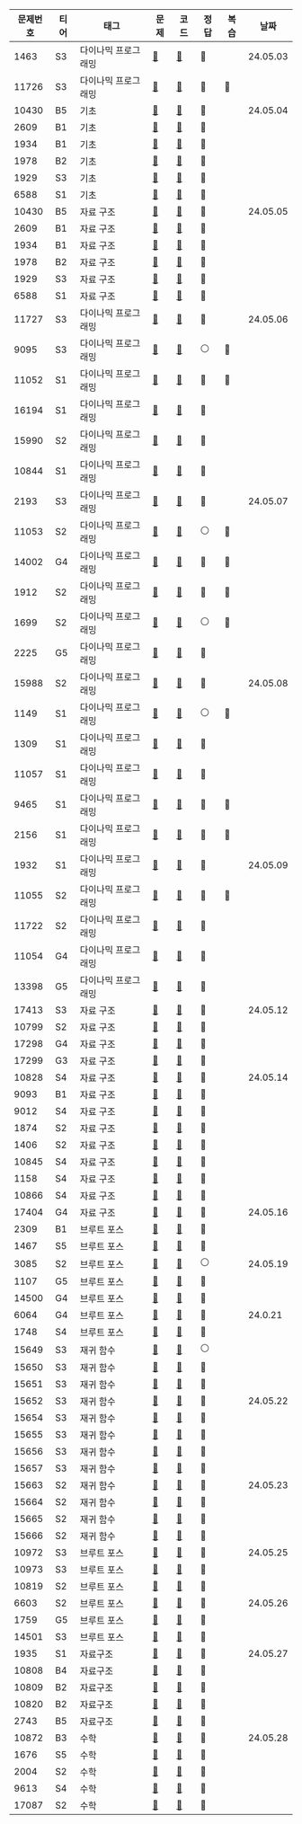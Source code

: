 | 문제번호  | 티어 | 태그         |문제| 코드                                                                                           |정답|복습| 날짜       |
|-------|----|------------|---|----------------------------------------------------------------------------------------------|---|--|----------|
| 1463  | S3 | 다이나믹 프로그래밍 |[📄](https://www.acmicpc.net/problem/1463)| [🔑](https://github.com/Dohynghyng/algorithm-study/blob/main/Dynamic%20Programming/1463.py)  |🔵|| 24.05.03 |
| 11726 | S3 | 다이나믹 프로그래밍 |[📄](https://www.acmicpc.net/problem/11726)| [🔑](https://github.com/Dohynghyng/algorithm-study/blob/main/Dynamic%20Programming/11726.py) |🔴|🔵|          |
|10430| B5 | 기초         |[📄](https://www.acmicpc.net/problem/10430)|[🔑](https://github.com/Dohynghyng/algorithm-study/blob/main/Basic/10430.py)|🔵|| 24.05.04 |
|2609| B1 | 기초         |[📄](https://www.acmicpc.net/problem/2609)|[🔑](https://github.com/Dohynghyng/algorithm-study/blob/main/Basic/2609.py)|🔵||          |
|1934| B1 | 기초         |[📄](https://www.acmicpc.net/problem/1934)|[🔑](https://github.com/Dohynghyng/algorithm-study/blob/main/Basic/1934.py)|🔵||          |
|1978| B2 | 기초         |[📄](https://www.acmicpc.net/problem/1978)|[🔑](https://github.com/Dohynghyng/algorithm-study/blob/main/Basic/1978.py)|🔵||          |
|1929| S3 | 기초         |[📄](https://www.acmicpc.net/problem/1929)|[🔑](https://github.com/Dohynghyng/algorithm-study/blob/main/Basic/1929.py)|🔵||          |
|6588| S1 | 기초         |[📄](https://www.acmicpc.net/problem/6588)|[🔑](https://github.com/Dohynghyng/algorithm-study/blob/main/Basic/6588.py)|🔵||          |
|10430| B5 | 자료 구조      |[📄](https://www.acmicpc.net/problem/10430)|[🔑](https://github.com/Dohynghyng/algorithm-study/blob/main/Basic/10430.py)|🔵|| 24.05.05 |
|2609| B1 | 자료 구조      |[📄](https://www.acmicpc.net/problem/2609)|[🔑](https://github.com/Dohynghyng/algorithm-study/blob/main/Basic/2609.py)|🔵||          |
|1934| B1 | 자료 구조      |[📄](https://www.acmicpc.net/problem/1934)|[🔑](https://github.com/Dohynghyng/algorithm-study/blob/main/Basic/1934.py)|🔵||          |
|1978| B2 | 자료 구조      |[📄](https://www.acmicpc.net/problem/1978)|[🔑](https://github.com/Dohynghyng/algorithm-study/blob/main/Basic/1978.py)|🔵||          |
|1929| S3 | 자료 구조      |[📄](https://www.acmicpc.net/problem/1929)|[🔑](https://github.com/Dohynghyng/algorithm-study/blob/main/Basic/1929.py)|🔵||          |
|6588| S1 | 자료 구조      |[📄](https://www.acmicpc.net/problem/6588)|[🔑](https://github.com/Dohynghyng/algorithm-study/blob/main/Basic/6588.py)|🔵||          |
| 11727 | S3 | 다이나믹 프로그래밍 |[📄](https://www.acmicpc.net/problem/11727)| [🔑](https://github.com/Dohynghyng/algorithm-study/blob/main/Dynamic%20Programming/11727.py) |🔵|| 24.05.06 |
| 9095  | S3 | 다이나믹 프로그래밍 |[📄](https://www.acmicpc.net/problem/9095)| [🔑](https://github.com/Dohynghyng/algorithm-study/blob/main/Dynamic%20Programming/9095.py)  |⚪|🔵|          |
| 11052 | S1 | 다이나믹 프로그래밍 |[📄](https://www.acmicpc.net/problem/11052)| [🔑](https://github.com/Dohynghyng/algorithm-study/blob/main/Dynamic%20Programming/11052.py) |🔴|🔵|          |
| 16194 | S1 | 다이나믹 프로그래밍 |[📄](https://www.acmicpc.net/problem/16194)| [🔑](https://github.com/Dohynghyng/algorithm-study/blob/main/Dynamic%20Programming/16194.py) |🔵||          |
| 15990 | S2 | 다이나믹 프로그래밍 |[📄](https://www.acmicpc.net/problem/15990)| [🔑](https://github.com/Dohynghyng/algorithm-study/blob/main/Dynamic%20Programming/15990.py) |🔵||          |
| 10844 | S1 | 다이나믹 프로그래밍 |[📄](https://www.acmicpc.net/problem/10844)| [🔑](https://github.com/Dohynghyng/algorithm-study/blob/main/Dynamic%20Programming/10844.py) |🔵||          |
| 2193  | S3 | 다이나믹 프로그래밍 |[📄](https://www.acmicpc.net/problem/2193)| [🔑](https://github.com/Dohynghyng/algorithm-study/blob/main/Dynamic%20Programming/2193.py)  |🔵|| 24.05.07 |
| 11053 | S2 | 다이나믹 프로그래밍 |[📄](https://www.acmicpc.net/problem/11053)| [🔑](https://github.com/Dohynghyng/algorithm-study/blob/main/Dynamic%20Programming/11053.py) |⚪|🔵|          |
| 14002 | G4 | 다이나믹 프로그래밍 |[📄](https://www.acmicpc.net/problem/14002)| [🔑](https://github.com/Dohynghyng/algorithm-study/blob/main/Dynamic%20Programming/14002.py) |🔴|🔵|          |
| 1912  | S2 | 다이나믹 프로그래밍 |[📄](https://www.acmicpc.net/problem/1912)| [🔑](https://github.com/Dohynghyng/algorithm-study/blob/main/Dynamic%20Programming/1912.py)  |🔴|🔵|          |
| 1699  | S2 | 다이나믹 프로그래밍 |[📄](https://www.acmicpc.net/problem/1699)| [🔑](https://github.com/Dohynghyng/algorithm-study/blob/main/Dynamic%20Programming/1699.py)  |⚪|🔵|          |
| 2225  | G5 | 다이나믹 프로그래밍 |[📄](https://www.acmicpc.net/problem/2225)| [🔑](https://github.com/Dohynghyng/algorithm-study/blob/main/Dynamic%20Programming/2225.py)  |🔵||          |
| 15988 | S2 | 다이나믹 프로그래밍 |[📄](https://www.acmicpc.net/problem/15988)| [🔑](https://github.com/Dohynghyng/algorithm-study/blob/main/Dynamic%20Programming/15988.py) |🔵|| 24.05.08 |
| 1149  | S1 | 다이나믹 프로그래밍 |[📄](https://www.acmicpc.net/problem/1149)| [🔑](https://github.com/Dohynghyng/algorithm-study/blob/main/Dynamic%20Programming/1149.py)  |⚪|🔵|          |
| 1309  | S1 | 다이나믹 프로그래밍 |[📄](https://www.acmicpc.net/problem/1309)| [🔑](https://github.com/Dohynghyng/algorithm-study/blob/main/Dynamic%20Programming/1309.py)  |🔵||          |
| 11057 | S1 | 다이나믹 프로그래밍 |[📄](https://www.acmicpc.net/problem/11057)| [🔑](https://github.com/Dohynghyng/algorithm-study/blob/main/Dynamic%20Programming/11057.py) |🔵||          |
| 9465  | S1 | 다이나믹 프로그래밍 |[📄](https://www.acmicpc.net/problem/9465)| [🔑](https://github.com/Dohynghyng/algorithm-study/blob/main/Dynamic%20Programming/9465.py)  |🔴|🔵|          |
| 2156  | S1 | 다이나믹 프로그래밍 |[📄](https://www.acmicpc.net/problem/2156)| [🔑](https://github.com/Dohynghyng/algorithm-study/blob/main/Dynamic%20Programming/2156.py)  |🔴|🔵|          |
| 1932  | S1 | 다이나믹 프로그래밍 |[📄](https://www.acmicpc.net/problem/1932)| [🔑](https://github.com/Dohynghyng/algorithm-study/blob/main/Dynamic%20Programming/1932.py)  |🔵|| 24.05.09 |
| 11055 | S2 | 다이나믹 프로그래밍 |[📄](https://www.acmicpc.net/problem/11055)| [🔑](https://github.com/Dohynghyng/algorithm-study/blob/main/Dynamic%20Programming/11055.py) |🔴|🔵|          |
| 11722 | S2 | 다이나믹 프로그래밍 |[📄](https://www.acmicpc.net/problem/11722)| [🔑](https://github.com/Dohynghyng/algorithm-study/blob/main/Dynamic%20Programming/11722.py) |🔵||          |
| 11054 | G4 | 다이나믹 프로그래밍 |[📄](https://www.acmicpc.net/problem/11054)| [🔑](https://github.com/Dohynghyng/algorithm-study/blob/main/Dynamic%20Programming/11054.py) |🔵||          |
| 13398 | G5 | 다이나믹 프로그래밍 |[📄](https://www.acmicpc.net/problem/13398)| [🔑](https://github.com/Dohynghyng/algorithm-study/blob/main/Dynamic%20Programming/13398.py) |🔵||          |
| 17413  | S3 | 자료 구조      |[📄](https://www.acmicpc.net/problem/17413)| [🔑](https://github.com/Dohynghyng/algorithm-study/blob/main/Data%20Structure/17413.py)       |🔵|| 24.05.12 |
| 10799  | S2 | 자료 구조      |[📄](https://www.acmicpc.net/problem/10799)| [🔑](https://github.com/Dohynghyng/algorithm-study/blob/main/Data%20Structure/10799.py)       |🔵||          |
| 17298  | G4 | 자료 구조      |[📄](https://www.acmicpc.net/problem/17298)| [🔑](https://github.com/Dohynghyng/algorithm-study/blob/main/Data%20Structure/17298.py)       |🔵||          |
| 17299  | G3 | 자료 구조      |[📄](https://www.acmicpc.net/problem/17299)| [🔑](https://github.com/Dohynghyng/algorithm-study/blob/main/Data%20Structure/17299.py)       |🔵||          |
| 10828 | S4 | 자료 구조      |[📄](https://www.acmicpc.net/problem/10828)| [🔑](https://github.com/Dohynghyng/algorithm-study/blob/main/Data%20Structure/10828.py)      |🔵|| 24.05.14 |
| 9093  | B1 | 자료 구조      |[📄](https://www.acmicpc.net/problem/9093)| [🔑](https://github.com/Dohynghyng/algorithm-study/blob/main/Data%20Structure/9093.py)       |🔵||          |
| 9012  | S4 | 자료 구조      |[📄](https://www.acmicpc.net/problem/9012)| [🔑](https://github.com/Dohynghyng/algorithm-study/blob/main/Data%20Structure/9012.py)       |🔵||          |
| 1874  | S2 | 자료 구조      |[📄](https://www.acmicpc.net/problem/1874)| [🔑](https://github.com/Dohynghyng/algorithm-study/blob/main/Data%20Structure/1874.py)       |🔵||          |
|1406| S2 | 자료 구조      |[📄](https://www.acmicpc.net/problem/1406)| [🔑](https://github.com/Dohynghyng/algorithm-study/blob/main/Data%20Structure/1406.py)       |🔵||          |
|10845| S4 | 자료 구조      |[📄](https://www.acmicpc.net/problem/10845)| [🔑](https://github.com/Dohynghyng/algorithm-study/blob/main/Data%20Structure/10845.py)      |🔵||          |
|1158| S4 | 자료 구조      |[📄](https://www.acmicpc.net/problem/1158)| [🔑](https://github.com/Dohynghyng/algorithm-study/blob/main/Data%20Structure/1158.py)       |🔵||          |
|10866| S4 | 자료 구조      |[📄](https://www.acmicpc.net/problem/10866)| [🔑](https://github.com/Dohynghyng/algorithm-study/blob/main/Data%20Structure/10866.py)      |🔵||          |
|17404| G4 | 자료 구조      |[📄](https://www.acmicpc.net/problem/17404)| [🔑](https://github.com/Dohynghyng/algorithm-study/blob/main/Data%20Structure/17404.py)      |🔴|| 24.05.16 |
|2309| B1 | 브루트 포스     |[📄](https://www.acmicpc.net/problem/2309)| [🔑](https://github.com/Dohynghyng/algorithm-study/blob/main/Brute%20Force/2309.py)          |🔵||          |
|1467| S5 | 브루트 포스     |[📄](https://www.acmicpc.net/problem/1467)| [🔑](https://github.com/Dohynghyng/algorithm-study/blob/main/Brute%20Force/1467.py)          |🔵||          |
|3085| S2 | 브루트 포스     |[📄](https://www.acmicpc.net/problem/3085)| [🔑](https://github.com/Dohynghyng/algorithm-study/blob/main/Brute%20Force/3085.py)          |⚪|| 24.05.19 |
|1107| G5 | 브루트 포스     |[📄](https://www.acmicpc.net/problem/1107)| [🔑](https://github.com/Dohynghyng/algorithm-study/blob/main/Brute%20Force/1107.py)          |🔵||          |
|14500| G4 | 브루트 포스     |[📄](https://www.acmicpc.net/problem/14500)| [🔑](https://github.com/Dohynghyng/algorithm-study/blob/main/Brute%20Force/14500.py)         |🔵||          |
|6064| G4 | 브루트 포스     |[📄](https://www.acmicpc.net/problem/6064)| [🔑](https://github.com/Dohynghyng/algorithm-study/blob/main/Brute%20Force/6064.py)          |🔴|| 24.0.21  |
|1748| S4 | 브루트 포스     |[📄](https://www.acmicpc.net/problem/1748)| [🔑](https://github.com/Dohynghyng/algorithm-study/blob/main/Brute%20Force/1748.py)          |🔵||          |
|15649| S3 | 재귀 함수      |[📄](https://www.acmicpc.net/problem/15649)| [🔑](https://github.com/Dohynghyng/algorithm-study/blob/main/Recursive/15649.py)             |⚪||          |
|15650| S3 | 재귀 함수      |[📄](https://www.acmicpc.net/problem/15650)|[🔑](https://github.com/Dohynghyng/algorithm-study/blob/main/Recursive/15650.py)|🔵||          |
|15651| S3 | 재귀 함수      |[📄](https://www.acmicpc.net/problem/15651)|[🔑](https://github.com/Dohynghyng/algorithm-study/blob/main/Recursive/15651.py)|🔵||          |
|15652| S3 | 재귀 함수      |[📄](https://www.acmicpc.net/problem/15652)|[🔑](https://github.com/Dohynghyng/algorithm-study/blob/main/Recursive/15652.py)|🔵|| 24.05.22 |
|15654| S3 | 재귀 함수      |[📄](https://www.acmicpc.net/problem/15654)|[🔑](https://github.com/Dohynghyng/algorithm-study/blob/main/Recursive/15654.py)|🔵||          |
|15655| S3 | 재귀 함수      |[📄](https://www.acmicpc.net/problem/15655)|[🔑](https://github.com/Dohynghyng/algorithm-study/blob/main/Recursive/15655.py)|🔵||          |
|15656| S3 | 재귀 함수      |[📄](https://www.acmicpc.net/problem/15656)|[🔑](https://github.com/Dohynghyng/algorithm-study/blob/main/Recursive/15656.py)|🔵||          |
|15657| S3 | 재귀 함수      |[📄](https://www.acmicpc.net/problem/15657)|[🔑](https://github.com/Dohynghyng/algorithm-study/blob/main/Recursive/15657.py)|🔵||          |
|15663| S2 | 재귀 함수      |[📄](https://www.acmicpc.net/problem/15663)|[🔑](https://github.com/Dohynghyng/algorithm-study/blob/main/Recursive/15663.py)|🔴|| 24.05.23 |
|15664| S2 | 재귀 함수      |[📄](https://www.acmicpc.net/problem/15664)|[🔑](https://github.com/Dohynghyng/algorithm-study/blob/main/Recursive/15664.py)|🔵||          |
|15665| S2 | 재귀 함수      |[📄](https://www.acmicpc.net/problem/15665)|[🔑](https://github.com/Dohynghyng/algorithm-study/blob/main/Recursive/15665.py)|🔵||          |
|15666| S2 | 재귀 함수      |[📄](https://www.acmicpc.net/problem/15666)|[🔑](https://github.com/Dohynghyng/algorithm-study/blob/main/Recursive/15666.py)|🔵||          |
|10972| S3 | 브루트 포스     |[📄](https://www.acmicpc.net/problem/10972)|[🔑](https://github.com/Dohynghyng/algorithm-study/blob/main/Brute%20Force/10972.py)|🔴|| 24.05.25 |
|10973| S3 | 브루트 포스     |[📄](https://www.acmicpc.net/problem/10973)|[🔑](https://github.com/Dohynghyng/algorithm-study/blob/main/Brute%20Force/10973.py)|🔵||  |
|10819| S2 | 브루트 포스     |[📄](https://www.acmicpc.net/problem/10819)|[🔑](https://github.com/Dohynghyng/algorithm-study/blob/main/Brute%20Force/10819.py)|🔵||  |
|6603| S2 | 브루트 포스     |[📄](https://www.acmicpc.net/problem/6603)|[🔑](https://github.com/Dohynghyng/algorithm-study/blob/main/Brute%20Force/6603.py)|🔵|| 24.05.26 |
|1759| G5 | 브루트 포스     |[📄](https://www.acmicpc.net/problem/1759)|[🔑](https://github.com/Dohynghyng/algorithm-study/blob/main/Brute%20Force/1759.py)|🔵||  |
|14501| S3 | 브루트 포스     |[📄](https://www.acmicpc.net/problem/14501)|[🔑](https://github.com/Dohynghyng/algorithm-study/blob/main/Brute%20Force/14501.py)|🔵||  |
|1935| S1 | 자료구조       |[📄](https://www.acmicpc.net/problem/1935)|[🔑](https://github.com/Dohynghyng/algorithm-study/blob/main/Data%20Structure/1935.py)|🔵|| 24.05.27 |
|10808| B4 | 자료구조       |[📄](https://www.acmicpc.net/problem/10808)|[🔑](https://github.com/Dohynghyng/algorithm-study/blob/main/Data%20Structure/10808.py)|🔵||  |
|10809| B2 | 자료구조       |[📄](https://www.acmicpc.net/problem/10809)|[🔑](https://github.com/Dohynghyng/algorithm-study/blob/main/Data%20Structure/10809.py)|🔵||  |
|10820| B2 | 자료구조       |[📄](https://www.acmicpc.net/problem/10820)|[🔑](https://github.com/Dohynghyng/algorithm-study/blob/main/Data%20Structure/10820.py)|🔵||  |
|2743| B5 | 자료구조       |[📄](https://www.acmicpc.net/problem/2743)|[🔑](https://github.com/Dohynghyng/algorithm-study/blob/main/Data%20Structure/2743.py)|🔵||  |
|10872| B3 | 수학         |[📄](https://www.acmicpc.net/problem/10872)|[🔑](https://github.com/Dohynghyng/algorithm-study/blob/main/Basic/10872.py)|🔵|| 24.05.28|
|1676| S5 | 수학         |[📄](https://www.acmicpc.net/problem/1676)|[🔑](https://github.com/Dohynghyng/algorithm-study/blob/main/Basic/1676.py)|🔵||  |
|2004|S2| 수학         |[📄](https://www.acmicpc.net/problem/2004)|[🔑](https://github.com/Dohynghyng/algorithm-study/blob/main/Basic/2004.py)|🔵||  |
|9613|S4| 수학         |[📄](https://www.acmicpc.net/problem/9613)|[🔑](https://github.com/Dohynghyng/algorithm-study/blob/main/Basic/9613.py)|🔵||  |
|17087|S2|수학|[📄](https://www.acmicpc.net/problem/17087)|[🔑](https://github.com/Dohynghyng/algorithm-study/blob/main/Basic/17087.py)|🔵||  |






<!--
|10872|S1|브루트 포스|[📄](https://www.acmicpc.net/problem/10872)|[🔑](https://github.com/Dohynghyng/algorithm-study/blob/main/Basic/10872.py)|🔵|| 24.05.28|
🔵⚪🔴



|17087|S2|수학|[📄](https://www.acmicpc.net/problem/17087)|[🔑](https://github.com/Dohynghyng/algorithm-study/blob/main/Basic/17087.py)|🔵||  |

-->

